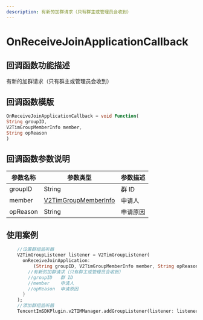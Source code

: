 ```yaml
---
description: 有新的加群请求（只有群主或管理员会收到）
---
```


# OnReceiveJoinApplicationCallback

## 回调函数功能描述

有新的加群请求（只有群主或管理员会收到）

## 回调函数模版

```dart
OnReceiveJoinApplicationCallback = void Function(
String groupID,
V2TimGroupMemberInfo member,
String opReason
)
```

## 回调函数参数说明

| 参数名称     | 参数类型                                                                   | 参数描述 |
| -------- | ---------------------------------------------------------------------- | ---- |
| groupID  | String                                                                 | 群 ID |
| member   | [V2TimGroupMemberInfo](../guan-jian-lei/group/v2timgroupmemberinfo.md) | 申请人  |
| opReason | String                                                                 | 申请原因 |

## 使用案例

```dart
    //设置群组监听器
    V2TimGroupListener listener = V2TimGroupListener(
      onReceiveJoinApplication:
          (String groupID, V2TimGroupMemberInfo member, String opReason) async {
        //有新的加群请求（只有群主或管理员会收到）
        //groupID	群 ID
        //member	申请人
        //opReason	申请原因
      }
    );
    //添加群组监听器
    TencentImSDKPlugin.v2TIMManager.addGroupListener(listener: listener);
```

